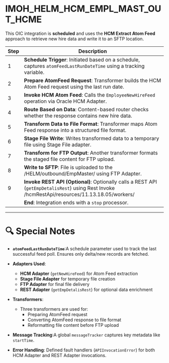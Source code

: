 # IMOH_HELM_HCM_EMPL_MAST_OUT_HCME
This OIC integration is **scheduled** and uses the **HCM Extract Atom Feed** approach to retrieve new hire data and write it to an SFTP location.

| Step  | Description                                                                                                                                        |
| ----- | -------------------------------------------------------------------------------------------------------------------------------------------------- |
| 1 | **Schedule Trigger**: Initiated based on a schedule, captures `atomFeedLastRunDateTime` using a tracking variable.       |
| 2 | **Prepare AtomFeed Request**: Transformer builds the HCM Atom Feed request using the last run date.                       |
| 3 | **Invoke HCM Atom Feed**: Calls the `EmployeeNewHireFeed` operation via Oracle HCM Adapter.                           |
| 4 | **Route Based on Data**: Content-based router checks whether the response contains new hire data.                         |
| 5 | **Transform Data to File Format**: Transformer maps Atom Feed response into a structured file format.                     |
| 6 | **Stage File Write**: Writes transformed data to a temporary file using Stage File adapter.                               |
| 7 | **Transform for FTP Output**: Another transformer formats the staged file content for FTP upload.                         |
| 8 | **Write to SFTP**: File is uploaded to the /HELM/outbound/EmpMaster/ using FTP Adapter.                                  |
| 9 | **Invoke REST API (Optional)**: Optionally calls a REST API (`getEmpDetalisRest`) using Rest Invoke /hcmRestApi/resources/11.13.18.05/workers/ |
|    | **End**: Integration ends with a `stop` processor.                                                                                         |

---

# 🔍 Special Notes

- **`atomFeedLastRunDateTime`**:A schedule parameter used to track the last successful feed poll. Ensures only delta/new records are fetched.
- **Adapters Used**:

  - **HCM Adapter** (`getNewHireFeed`) for Atom Feed extraction
  - **Stage File Adapter** for temporary file creation
  - **FTP Adapter** for final file delivery
  - **REST Adapter** (`getEmpDetalisRest`) for optional data enrichment
- **Transformers**:

  - Three transformers are used for:
    - Preparing AtomFeed request
    - Converting AtomFeed response to file format
    - Reformatting file content before FTP upload
- **Message Tracking**:A global `messageTracker` captures key metadata like `startTime`.
- **Error Handling**:
  Defined fault handlers (`APIInvocationError`) for both HCM Adapter and REST Adapter invocations.
<!--stackedit_data:
eyJoaXN0b3J5IjpbLTExMTQ4NzY2NTEsLTYyMjE0NDcxMV19
-->